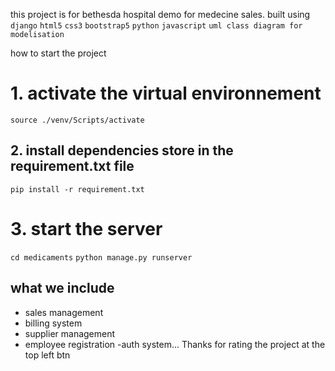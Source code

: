 this project is for bethesda hospital demo for medecine sales.
built using    `django` `html5` `css3` `bootstrap5` `python`
`javascript` `uml class diagram for modelisation` 

how to start the project 
# 1. activate the virtual environnement 
`source ./venv/Scripts/activate`
## 2. install dependencies store in the requirement.txt file

`pip install -r requirement.txt`

# 3. start the server 

`cd medicaments`
`python manage.py runserver`

## what we include
- sales management
- billing system
- supplier management
- employee registration
-auth system...
Thanks for  rating the project at the top left btn

